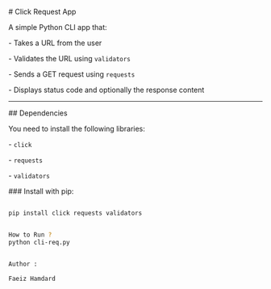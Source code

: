 \# Click Request App



A simple Python CLI app that:



\- Takes a URL from the user

\- Validates the URL using `validators`

\- Sends a GET request using `requests`

\- Displays status code and optionally the response content



---



\##  Dependencies



You need to install the following libraries:



\- `click`

\- `requests`

\- `validators`



\### Install with pip:



```bash

pip install click requests validators


How to Run ?
python cli-req.py


Author :

Faeiz Hamdard

